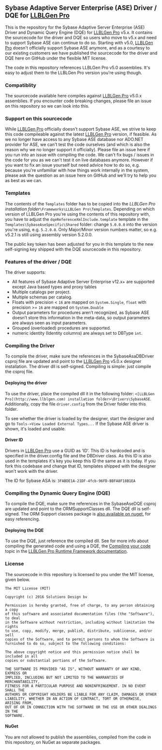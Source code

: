 ## Sybase Adaptive Server Enterprise (ASE) Driver / DQE for [LLBLGen Pro](http://www.llblgen.com)

This is the repository for the Sybase Adaptive Server Enterprise (ASE) Driver and Dynamic Query Engine (DQE) for [LLBLGen Pro](http://www.llblgen.com) v5.x. It contains the sourcecode for the driver and DQE so users who move to v5.x and need to support Sybase ASE can continue to do so. Starting with v5.0, [LLBLGen Pro](http://www.llblgen.com) doesn't officially support Sybase ASE anymore, and as a courtesy to our existing customers we have published the sourcecode for the driver and DQE here on GitHub under the flexible MIT license.

The code in this repository references LLBLGen Pro v5.0 assemblies. It's easy to adjust them to the LLBLGen Pro version you're using though. 

### Compatiblity
The sourcecode available here compiles against [LLBLGen Pro](http://www.llblgen.com) v5.0.x assemblies. If you encounter code breaking changes, please file an issue on this repository so we can look into this. 

### Support on this sourcecode
While [LLBLGen Pro](http://www.llblgen.com) officially doesn't support Sybase ASE, we strive to keep this code compileable against the latest [LLBLGen Pro](http://www.llblgen.com) version, if feasible. As we no longer have access to any Sybase ASE database nor ADO.NET provider for ASE, we can't test the code ourselves (and which is also the reason why we no longer support it officially). Please file an issue here if you run into an issue with compiling the code. We can't fix bugs / issues in the code for you as we can't test it on live databases anymore. However if you want to fix an issue yourself but need advice how to do so, e.g. because you're unfamiliar with how things work internally in the system, please ask the question as an issue here on GitHub and we'll try to help you as best as we can. 

### Templates
The contents of the `Templates` folder has to be copied into the *LLBLGen Pro installation folder*`\Frameworks\LLBLGen Pro\Templates`. Depending on which version of LLBLGen Pro you're using the contents of this repository with, you have to adjust the `dqeReferenceXmlInclude.template` template in the `Templates\SybaseAseSpecific\Shared` folder: change `5.0.0.0` into the version you're using, e.g. `5.2.0.0`. Only Major/Minor version numbers matter, so e.g. v5.2.1 is still using assembly version 5.2.0.0. 

The public key token has been adjusted for you in this template to the new self-signing key shipped with the DQE sourcecode in this repository.

### Features of the driver / DQE

The driver supports: 

-   All features of Sybase Adaptive Server Enterprise v12.x+ are
    supported except Java based types and proxy tables
-   Multiple catalogs per project.
-   Multiple schemas per catalog.
-   Floats with precision &lt; `16` are mapped on `System.Single`, `float`
    with precision &gt;= `16` are mapped on `System.Double`
-   Output parameters for procedures aren’t recognized, as Sybase ASE
    doesn’t store this information in the meta-data, so output
    parameters are always seen as input parameters.
-   Grouped (overloaded) procedures are supported.
-   numeric identity (Identity columns) are always set to DBType `int`.

### Compiling the Driver
To compile the driver, make sure the references in the SybaseAsaDBDriver csproj file are updated and point to the [LLBLGen Pro](http://www.llblgen.com) v5.0.x designer installation. The driver dll is self-signed. Compiling is simple: just compile the csproj file. 

#### Deploying the driver
To use the driver, place the compiled dll it in the following folder: `<[LLBLGen Pro](http://www.llblgen.com) installation folder>\Drivers\SybaseASE`. 
Additionally, copy the file `driver.config` from the Driver folder into this folder. 

To see whether the driver is loaded by the designer, start the designer and go to `Tools->View Loaded External Types...` If the Sybase ASE driver is shown, it's loaded and usable. 

#### Driver ID
Drivers in [LLBLGen Pro](http://www.llblgen.com) use a GUID as 'ID'. This ID is hardcoded and is specified in the driver.config file and the DBDriver class. As this ID is also used in the templates
it's key you keep this ID the same as it is today. If you fork this codebase and change that ID, templates shipped with the designer won't work with the driver. 

The ID for Sybase ASA is: `3FABDE1A-21DF-4fcb-96FD-BBFA8F18B1EA`

### Compiling the Dynamic Query Engine (DQE)
To compile the DQE, make sure the references in the SybaseAseDQE csproj are updated and point to the ORMSupportClasses dll. The DQE dll is self-signed. The ORM Support classes package is [also available on nuget](https://www.nuget.org/packages/SD.LLBLGen.Pro.ORMSupportClasses/), for easy referencing.

#### Deploying the DQE
To use the DQE, just reference the compiled dll. See for more info about compiling the generated code and using a DQE, the [Compiling your code](http://www.llblgen.com/documentation/5.0/LLBLGen%20Pro%20RTF/Using%20the%20generated%20code/gencode_compiling.htm) topic in the 
[LLBLGen Pro Runtime Framework documentation](http://www.llblgen.com/documentation/5.0/LLBLGen%20Pro%20RTF/index.htm). 

### License
The sourcecode in this repository is licensed to you under the MIT license, given below.

```
The MIT License (MIT)

Copyright (c) 2016 Solutions Design bv

Permission is hereby granted, free of charge, to any person obtaining a copy
of this software and associated documentation files (the "Software"), to deal
in the Software without restriction, including without limitation the rights
to use, copy, modify, merge, publish, distribute, sublicense, and/or sell
copies of the Software, and to permit persons to whom the Software is
furnished to do so, subject to the following conditions:

The above copyright notice and this permission notice shall be included in all
copies or substantial portions of the Software.

THE SOFTWARE IS PROVIDED "AS IS", WITHOUT WARRANTY OF ANY KIND, EXPRESS OR
IMPLIED, INCLUDING BUT NOT LIMITED TO THE WARRANTIES OF MERCHANTABILITY,
FITNESS FOR A PARTICULAR PURPOSE AND NONINFRINGEMENT. IN NO EVENT SHALL THE
AUTHORS OR COPYRIGHT HOLDERS BE LIABLE FOR ANY CLAIM, DAMAGES OR OTHER
LIABILITY, WHETHER IN AN ACTION OF CONTRACT, TORT OR OTHERWISE, ARISING FROM,
OUT OF OR IN CONNECTION WITH THE SOFTWARE OR THE USE OR OTHER DEALINGS IN THE
SOFTWARE.
```

#### NuGet
You are not allowed to publish the assemblies, compiled from the code in this repository, on NuGet as separate packages. 
